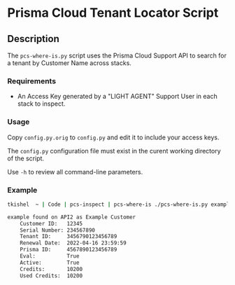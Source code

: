 # Prisma Cloud Tenant Locator Script

## Description

The `pcs-where-is.py` script uses the Prisma Cloud Support API to search for a tenant by Customer Name across stacks.

### Requirements

* An Access Key generated by a "LIGHT AGENT" Support User in each stack to inspect.

### Usage

Copy `config.py.orig` to `config.py` and edit it to include your access keys.

The `config.py` configuration file must exist in the curent working directory of the script.

Use `-h` to review all command-line parameters.

### Example

```bash
tkishel  ~ | Code | pcs-inspect | pcs-where-is ./pcs-where-is.py example

example found on API2 as Example Customer
	Customer ID:   12345
	Serial Number: 234567890
	Tenant ID:     3456790123456789
	Renewal Date:  2022-04-16 23:59:59
	Prisma ID:     4567890123456789
	Eval:          True
	Active:        True
	Credits:       10200
	Used Credits:  10200
```